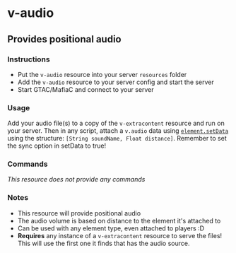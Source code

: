 # v-audio
## Provides positional audio

### Instructions
* Put the `v-audio` resource into your server `resources` folder
* Add the `v-audio` resource to your server config and start the server
* Start GTAC/MafiaC and connect to your server

### Usage
Add your audio file(s) to a copy of the `v-extracontent` resource and run on your server. Then in any script, attach a `v.audio` data using [`element.setData`](https://wiki.gtaconnected.com/element.setData) using the structure: `[String soundName, Float distance]`. Remember to set the sync option in setData to true!

### Commands
*This resource does not provide any commands*

### Notes
* This resource will provide positional audio
* The audio volume is based on distance to the element it's attached to
* Can be used with any element type, even attached to players :D
* **Requires** any instance of a `v-extracontent` resource to serve the files! This will use the first one it finds that has the audio source.